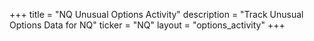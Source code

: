 +++
title = "NQ Unusual Options Activity"
description = "Track Unusual Options Data for NQ"
ticker = "NQ"
layout = "options_activity"
+++

